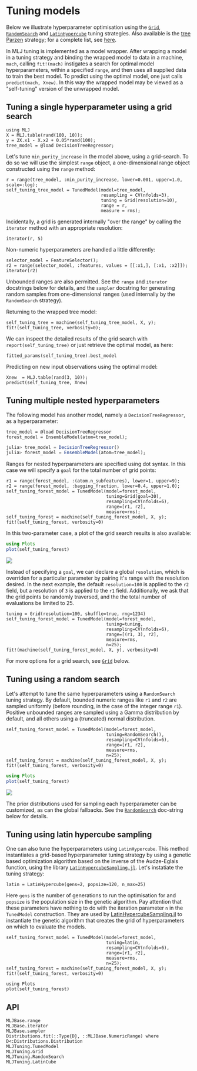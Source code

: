 # Tuning models

Below we illustrate hyperparameter optimisation using the
[`Grid`](@ref), [`RandomSearch`](@ref) and [`LatinHypercube`](@ref)
tuning strategies.  Also available is the [tree
Parzen](https://github.com/IQVIA-ML/TreeParzen.jl) strategy; for a
complete list, see
[here](https://github.com/alan-turing-institute/MLJTuning.jl#what-is-provided-here).

In MLJ tuning is implemented as a model wrapper. After wrapping a
model in a tuning strategy and binding the wrapped model to data in a
machine, `mach`, calling `fit!(mach)` instigates a search for optimal
model hyperparameters, within a specified `range`, and then
uses all supplied data to train the best model. To predict using the
optimal model, one just calls `predict(mach, Xnew)`. In this way the
wrapped model may be viewed as a "self-tuning" version of the
unwrapped model.

## Tuning a single hyperparameter using a grid search

```@repl goof
using MLJ
X = MLJ.table(rand(100, 10));
y = 2X.x1 - X.x2 + 0.05*rand(100);
tree_model = @load DecisionTreeRegressor;
```

Let's tune `min_purity_increase` in the model above, using a
grid-search. To do so we will use the simplest `range` object, a
one-dimensional range object constructed using the `range` method:


```@repl goof
r = range(tree_model, :min_purity_increase, lower=0.001, upper=1.0, scale=:log);
self_tuning_tree_model = TunedModel(model=tree_model,
                                    resampling = CV(nfolds=3),
                                    tuning = Grid(resolution=10),
                                    range = r,
                                    measure = rms);
```

Incidentally, a grid is generated internally "over the range" by calling the
`iterator` method with an appropriate resolution:

```@repl goof
iterator(r, 5)
```

Non-numeric hyperparameters are handled a little differently:

```@repl goof
selector_model = FeatureSelector();
r2 = range(selector_model, :features, values = [[:x1,], [:x1, :x2]]);
iterator(r2)
```

Unbounded ranges are also permitted. See the `range` and `iterator`
docstrings below for details, and the `sampler` docstring for
generating random samples from one-dimensional ranges (used internally
by the `RandomSearch` strategy).

Returning to the wrapped tree model:

```@repl goof
self_tuning_tree = machine(self_tuning_tree_model, X, y);
fit!(self_tuning_tree, verbosity=0);
```

We can inspect the detailed results of the grid search with
`report(self_tuning_tree)` or just retrieve the optimal model, as here:

```@repl goof
fitted_params(self_tuning_tree).best_model
```

Predicting on new input observations using the optimal model:

```@repl goof
Xnew  = MLJ.table(rand(3, 10));
predict(self_tuning_tree, Xnew)
```


## Tuning multiple nested hyperparameters

The following model has another model, namely a `DecisionTreeRegressor`, as a
hyperparameter:

```@setup goof
tree_model = @load DecisionTreeRegressor
forest_model = EnsembleModel(atom=tree_model);
```

```julia
julia> tree_model = DecisionTreeRegressor()
julia> forest_model = EnsembleModel(atom=tree_model);
```

Ranges for nested hyperparameters are specified using dot syntax. In
this case we will specify a `goal` for the total number of grid
points:

```@repl goof
r1 = range(forest_model, :(atom.n_subfeatures), lower=1, upper=9);
r2 = range(forest_model, :bagging_fraction, lower=0.4, upper=1.0);
self_tuning_forest_model = TunedModel(model=forest_model,
                                      tuning=Grid(goal=30),
                                      resampling=CV(nfolds=6),
                                      range=[r1, r2],
                                      measure=rms);
self_tuning_forest = machine(self_tuning_forest_model, X, y);
fit!(self_tuning_forest, verbosity=0)
```

In this two-parameter case, a plot of the grid search results is also
available:

```julia
using Plots
plot(self_tuning_forest)
```

![](img/tuning_plot.png)

Instead of specifying a `goal`, we can declare a global `resolution`,
which is overriden for a particular parameter by pairing it's range
with the resolution desired. In the next example, the default
`resolution=100` is applied to the `r2` field, but a resolution of `3`
is applied to the `r1` field. Additionally, we ask that the grid
points be randomly traversed, and the the total number of evaluations
be limited to 25.

```@repl goof
tuning = Grid(resolution=100, shuffle=true, rng=1234)
self_tuning_forest_model = TunedModel(model=forest_model,
                                      tuning=tuning,
                                      resampling=CV(nfolds=6),
                                      range=[(r1, 3), r2],
                                      measure=rms,
                                      n=25);
fit!(machine(self_tuning_forest_model, X, y), verbosity=0)
```

For more options for a grid search, see [`Grid`](@ref) below.


## Tuning using a random search

Let's attempt to tune the same hyperparameters using a `RandomSearch`
tuning strategy. By default, bounded numeric ranges like `r1` and `r2`
are sampled uniformly (before rounding, in the case of the integer
range `r1`). Positive unbounded ranges are sampled using a Gamma
distribution by default, and all others using a (truncated) normal
distribution.

```@repl goof
self_tuning_forest_model = TunedModel(model=forest_model,
                                      tuning=RandomSearch(),
                                      resampling=CV(nfolds=6),
                                      range=[r1, r2],
                                      measure=rms,
                                      n=25);
self_tuning_forest = machine(self_tuning_forest_model, X, y);
fit!(self_tuning_forest, verbosity=0)
```

```julia
using Plots
plot(self_tuning_forest)
```

![](img/random_search_tuning_plot.png)

The prior distributions used for sampling each hyperparameter can be
customized, as can the global fallbacks. See the
[`RandomSearch`](@ref) doc-string below for details.


## Tuning using latin hypercube sampling

One can also tune the hyperparameters using `LatinHypercube`. This
method instantiates a grid-based hyperparameter tuning strategy by
using a genetic based optimization algorithm based on the inverse of
the Audze-Eglais function, using the library
[`LatinHypercubeSampling.jl`](https://github.com/MrUrq/LatinHypercubeSampling.jl).
Let's instatiate the tuning strategy:

```@repl goof
latin = LatinHypercube(gens=2, popsize=120, n_max=25)
```

Here `gens` is the number of generations to run the
optimisation for and `popsize` is the population size in the genetic
algorithm. Pay attention that these parameters have nothing to do with
the iteration parameter `n` in the `TunedModel` construction. They are
used by
[LatinHypercubeSampling.jl](https://github.com/MrUrq/LatinHypercubeSampling.jl)
to instantiate the genetic algorithm that creates the grid of
hyperparameters on which to evaluate the models.

```@repl goof
self_tuning_forest_model = TunedModel(model=forest_model,
                                      tuning=latin,
                                      resampling=CV(nfolds=6),
                                      range=[r1, r2],
                                      measure=rms,
                                      n=25);
self_tuning_forest = machine(self_tuning_forest_model, X, y);
fit!(self_tuning_forest, verbosity=0)

using Plots
plot(self_tuning_forest)
```


## API

```@docs
MLJBase.range
MLJBase.iterator
MLJBase.sampler
Distributions.fit(::Type{D}, ::MLJBase.NumericRange) where D<:Distributions.Distribution
MLJTuning.TunedModel
MLJTuning.Grid
MLJTuning.RandomSearch
MLJTuning.LatinCube
```
